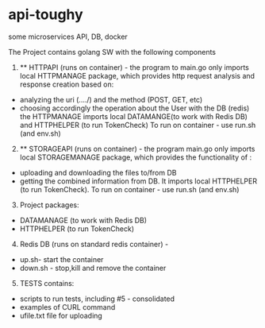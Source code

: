 # api-toughy
some microservices API, DB, docker

The Project contains golang SW with the following components

1. **  HTTPAPI (runs on container) -
the program to main.go only imports local HTTPMANAGE  package,
which provides http request analysis and response creation based on:
- analyzing the uri (..../<string>) and the method (POST, GET, etc)
- choosing accordingly the operation about the User with the DB (redis)
the HTTPMANAGE imports local DATAMANGE(to work with Redis DB) and
HTTPHELPER (to run TokenCheck)
To run on container - use run.sh (and env.sh)

2. **  STORAGEAPI (runs on container)  -
the program main.go only imports local STORAGEMANAGE package,
which provides the functionality of :
- uploading and downloading the files
to/from DB
- getting the combined information from DB.
It imports local HTTPHELPER (to run TokenCheck).
To run on container - use run.sh (and env.sh)

3. Project packages:
- DATAMANAGE (to work with Redis DB)
- HTTPHELPER (to run TokenCheck)

4. Redis DB (runs on standard redis container)  -
- up.sh- start the container
- down.sh - stop,kill and remove the container

5. TESTS
contains:
- scripts to run tests, including #5 - consolidated
- examples of CURL command
- ufile.txt file for uploading


